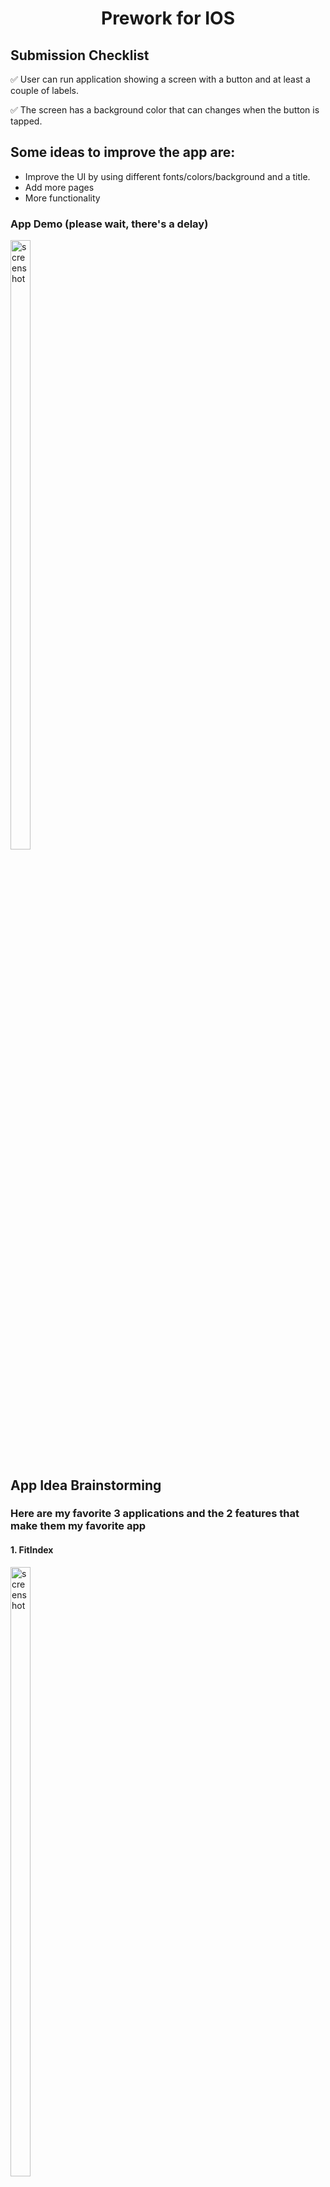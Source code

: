 <h1 align=center>Prework for IOS</h1>

## Submission Checklist
<p>✅ User can run application showing a screen with a button and at least a couple of labels.</p>
<p>✅ The screen has a background color that can changes when the button is tapped.</p>

## Some ideas to improve the app are:
- Improve the UI by using different fonts/colors/background and a title.
- Add more pages
- More functionality
### App Demo (please wait, there's a delay)
<img src="https://github.com/user-attachments/assets/2b2cac9d-a4f1-4b33-b3d7-80000b696c17" alt="screenshot" style="width:25%; height:50%;">

## App Idea Brainstorming

### Here are my favorite 3 applications and the 2 features that make them my favorite app

#### 1. FitIndex
<img src="https://github.com/user-attachments/assets/71bd8f46-7e72-4453-be61-c381533afe40" alt="screenshot" style="width:25%; height:50%;">

- Connects to my weight scale seamlessly.
- Charts my measurements and weight in text and a graph.
- What it's missing: a comment feature for weighin notes.
#### 2. Slack
<img src="https://github.com/user-attachments/assets/0c210664-8979-420b-98fb-0ec223ab6587" alt="screenshot" style="width:25%; height:50%;">

- App and desktop function exactly the same, no user issues.
- Select notification option.
#### 3. Go (bus transit app)
<img src="https://github.com/user-attachments/assets/51c98e6c-870c-48df-bded-de0dbce610eb" alt="screenshot" style="width:25%; height:50%;">

- Easy to buy and store tickets
- Simple time countdown displaying how much time is left on a ticket.
  
### Ideas
I would like to build an mini The Sims app that is a pet users can play on the go, similar to a [Tamagotchi](https://en.wikipedia.org/wiki/Tamagotchi).

<img src="https://github.com/user-attachments/assets/f738018d-19bb-42c4-9def-0011b0aefa67" alt="screenshot" style="width:25%; height:50%;">

